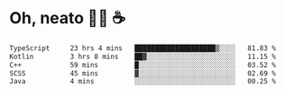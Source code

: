 # Oh, neato 🧑‍💻 ☕

<!--START_SECTION:waka-->

```txt
TypeScript     23 hrs 4 mins   ████████████████████▒░░░░   81.83 %
Kotlin         3 hrs 8 mins    ██▓░░░░░░░░░░░░░░░░░░░░░░   11.15 %
C++            59 mins         █░░░░░░░░░░░░░░░░░░░░░░░░   03.52 %
SCSS           45 mins         ▓░░░░░░░░░░░░░░░░░░░░░░░░   02.69 %
Java           4 mins          ░░░░░░░░░░░░░░░░░░░░░░░░░   00.25 %
```

<!--END_SECTION:waka-->
